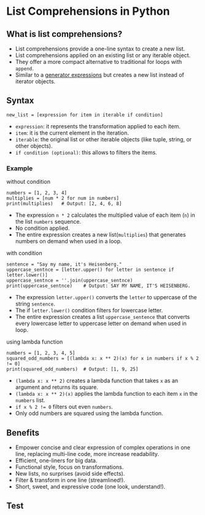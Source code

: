 # List Comprehensions in Python

## What is list comprehensions?
- List comprehensions provide a one-line syntax to create a new list.
- List comprehensions applied on an existing list or any iterable object.
- They offer a more compact alternative to traditional for loops with `append`.
- Similar to a [generator expressions](../002__generator_expressions/) but creates a new list instead of iterator objects.

## Syntax
```
new_list = [expression for item in iterable if condition]
```
- `expression`: it represents the transformation applied to each item.
- `item`: it is the current element in the iteration.
- `iterable`:  the original list or other iterable objects (like tuple, string, or other objects).
- `if condition (optional)`: this allows to filters the items.

### Example
without condition
```
numbers = [1, 2, 3, 4]
multiplies = [num * 2 for num in numbers]
print(multiplies)   # Output: [2, 4, 6, 8]
```
- The expression `n * 2` calculates the multiplied value of each item (`n`) in the list `numbers` sequence.
- No condition applied.
- The entire expression creates a new list(`multiplies`) that generates numbers on demand when used in a loop.

with condition

```
sentence = "Say my name, it's Heisenberg."
uppercase_sentnce = [letter.upper() for letter in sentence if letter.lower()]
uppercase_sentnce = ''.join(uppercase_sentnce)
print(uppercase_sentnce)    # Output: SAY MY NAME, IT'S HEISENBERG.
```
- The expression `letter.upper()` converts the `letter` to uppercase of the string `sentence`.
- The if `letter.lower()` condition filters for lowercase letter.
- The entire expression creates a list `uppercase_sentence` that converts every lowercase letter to uppercase letter on demand when used in loop.

using lambda function
```
numbers = [1, 2, 3, 4, 5]
squared_odd_numbers = [(lambda x: x ** 2)(x) for x in numbers if x % 2 != 0]
print(squared_odd_numbers)  # Output: [1, 9, 25]
```
- `(lambda x: x ** 2)` creates a lambda function that takes `x` as an argument and returns its square.
- `(lambda x: x ** 2)(x)` applies the lambda function to each item `x` in the `numbers` list.
- `if x % 2 != 0` filters out even `numbers`.
- Only odd numbers are squared using the lambda function.

## Benefits
- Empower concise and clear expression of complex operations in one line, replacing multi-line code, more increase readability.
- Efficient, one-liners for big data.
- Functional style, focus on transformations.
- New lists, no surprises (avoid side effects).
- Filter & transform in one line (streamlined!).
- Short, sweet, and expressive code (one look, understand!).

## Test
